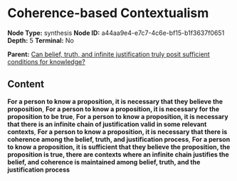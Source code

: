 # Coherence-based Contextualism

**Node Type:** synthesis
**Node ID:** a44aa9e4-e7c7-4c6e-bf15-b1f3637f0651
**Depth:** 5
**Terminal:** No

**Parent:** [Can belief, truth, and infinite justification truly posit sufficient conditions for knowledge?](can-belief-truth-and-infinite-justification-truly-posit-sufficient-conditions-for-knowledge-antithesis-3890a209-3ad7-467b-a320-6d8989af351b.md)

## Content

**For a person to know a proposition, it is necessary that they believe the proposition**, **For a person to know a proposition, it is necessary for the proposition to be true**, **For a person to know a proposition, it is necessary that there is an infinite chain of justification valid in some relevant contexts**, **For a person to know a proposition, it is necessary that there is coherence among the belief, truth, and justification process**, **For a person to know a proposition, it is sufficient that they believe the proposition, the proposition is true, there are contexts where an infinite chain justifies the belief, and coherence is maintained among belief, truth, and the justification process**
